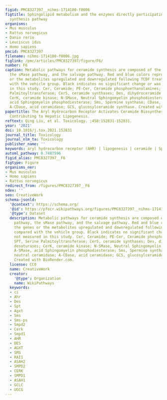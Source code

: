 ```yaml
---
figid: PMC8327397__nihms-1714100-f0006
figtitle: Sphingolipid metabolism and the enzymes directly participating in the ceramide
  synthesis pathway
organisms:
- Mus musculus
- Rattus norvegicus
- Danio rerio
- Leuciscus idus
- Homo sapiens
pmcid: PMC8327397
filename: nihms-1714100-f0006.jpg
figlink: /pmc/articles/PMC8327397/figure/F6/
number: F6
caption: Metabolic pathways for ceramide synthesis are composed of the de novo pathway,
  the sMase pathway, and the salvage pathway. Red and blue colors represent the genes
  or the metabolites upregulated and downregulated following TCDF treatment compared
  with the vehicle group. Black indicates no significant change or was not measured
  in this study. Cer, Ceramide; PE-Cer, Ceramide phosphoethanolamines; SPT, Serine
  Palmitoyltransferase; CerS, ceramide synthases; Des, dihydroceramide desaturases;
  CerK, ceramide kinase; N-SMase, Neutral Sphingomyelin phosphodiesterase; A-SMase,
  acid Sphingomyelin phosphodiesterase; Sms, Spermine synthase; CDase, neutral ceramidase;
  A-CDase, acid ceramidase; GCS, glucosylceramide synthase. Created with BioRender.com.
papertitle: The Aryl Hydrocarbon Receptor Activates Ceramide Biosynthesis in Mice
  Contributing to Hepatic Lipogenesis.
reftext: Qing Liu, et al. Toxicology. ;458:152831-152831.
year: '2021'
doi: 10.1016/j.tox.2021.152831
journal_title: Toxicology
journal_nlm_ta: Toxicology
publisher_name: ''
keywords: aryl hydrocarbon receptor (AHR) | lipogenesis | ceramide | Sptlc2
automl_pathway: 0.7487596
figid_alias: PMC8327397__F6
figtype: Figure
organisms_ner:
- Mus musculus
- Homo sapiens
- Rattus norvegicus
redirect_from: /figures/PMC8327397__F6
ndex: ''
seo: CreativeWork
schema-jsonld:
  '@context': https://schema.org/
  '@id': https://pfocr.wikipathways.org/figures/PMC8327397__nihms-1714100-f0006.html
  '@type': Dataset
  description: Metabolic pathways for ceramide synthesis are composed of the de novo
    pathway, the sMase pathway, and the salvage pathway. Red and blue colors represent
    the genes or the metabolites upregulated and downregulated following TCDF treatment
    compared with the vehicle group. Black indicates no significant change or was
    not measured in this study. Cer, Ceramide; PE-Cer, Ceramide phosphoethanolamines;
    SPT, Serine Palmitoyltransferase; CerS, ceramide synthases; Des, dihydroceramide
    desaturases; CerK, ceramide kinase; N-SMase, Neutral Sphingomyelin phosphodiesterase;
    A-SMase, acid Sphingomyelin phosphodiesterase; Sms, Spermine synthase; CDase,
    neutral ceramidase; A-CDase, acid ceramidase; GCS, glucosylceramide synthase.
    Created with BioRender.com.
  license: CC0
  name: CreativeWork
  creator:
    '@type': Organization
    name: WikiPathways
  keywords:
  - ci
  - Ahr
  - Des
  - Spt
  - Agxt
  - Sms
  - Sms-ps
  - Smpd2
  - Cerk
  - Smpd1
  - AHR
  - DES
  - AGXT
  - SMS
  - RAI1
  - ASAH2
  - SMPD2
  - CERK
  - SMPD1
  - ASAH1
  - GCLC
  - UGCG
---
```

